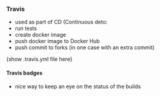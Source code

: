 ### Travis

- used as part of CD (Continuous deto:
 - run tests
 - create docker image
 - push docker image to Docker Hub
 - push commit to forks (in one case with an extra commit)

 {show .travis.yml file here}

#### Travis badges

- nice way to keep an eye on the status of the builds
